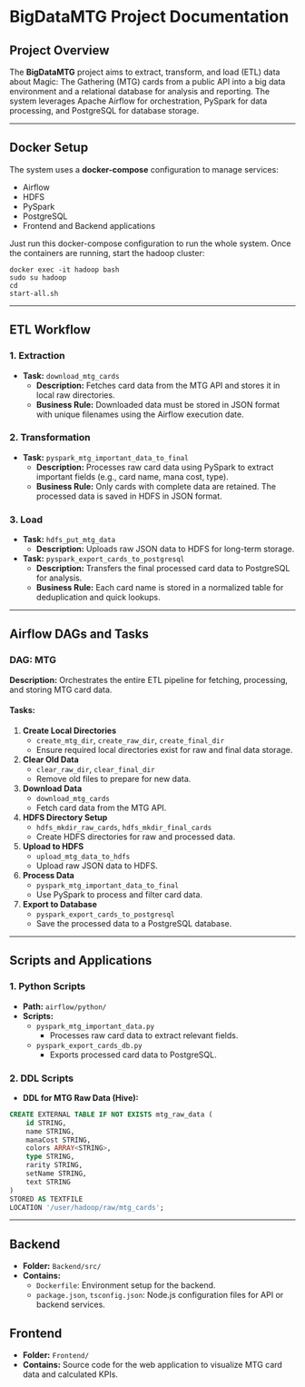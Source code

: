 # BigDataMTG Project Documentation

## Project Overview
The **BigDataMTG** project aims to extract, transform, and load (ETL) data about Magic: The Gathering (MTG) cards from a public API into a big data environment and a relational database for analysis and reporting. The system leverages Apache Airflow for orchestration, PySpark for data processing, and PostgreSQL for database storage.

---

## Docker Setup
The system uses a **docker-compose** configuration to manage services:
- Airflow
- HDFS
- PySpark
- PostgreSQL
- Frontend and Backend applications

Just run this docker-compose configuration to run the whole system. Once the containers are running, start the hadoop cluster:
```
docker exec -it hadoop bash
sudo su hadoop
cd
start-all.sh
```

---

## ETL Workflow

### 1. **Extraction**
- **Task:** `download_mtg_cards`
    - **Description:** Fetches card data from the MTG API and stores it in local raw directories.
    - **Business Rule:** Downloaded data must be stored in JSON format with unique filenames using the Airflow execution date.

### 2. **Transformation**
- **Task:** `pyspark_mtg_important_data_to_final`
    - **Description:** Processes raw card data using PySpark to extract important fields (e.g., card name, mana cost, type).
    - **Business Rule:** Only cards with complete data are retained. The processed data is saved in HDFS in JSON format.

### 3. **Load**
- **Task:** `hdfs_put_mtg_data`
    - **Description:** Uploads raw JSON data to HDFS for long-term storage.
- **Task:** `pyspark_export_cards_to_postgresql`
    - **Description:** Transfers the final processed card data to PostgreSQL for analysis.
    - **Business Rule:** Each card name is stored in a normalized table for deduplication and quick lookups.

---

## Airflow DAGs and Tasks

### DAG: **MTG**
**Description:** Orchestrates the entire ETL pipeline for fetching, processing, and storing MTG card data.

#### Tasks:
1. **Create Local Directories**
    - `create_mtg_dir`, `create_raw_dir`, `create_final_dir`
    - Ensure required local directories exist for raw and final data storage.
2. **Clear Old Data**
    - `clear_raw_dir`, `clear_final_dir`
    - Remove old files to prepare for new data.
3. **Download Data**
    - `download_mtg_cards`
    - Fetch card data from the MTG API.
4. **HDFS Directory Setup**
    - `hdfs_mkdir_raw_cards`, `hdfs_mkdir_final_cards`
    - Create HDFS directories for raw and processed data.
5. **Upload to HDFS**
    - `upload_mtg_data_to_hdfs`
    - Upload raw JSON data to HDFS.
6. **Process Data**
    - `pyspark_mtg_important_data_to_final`
    - Use PySpark to process and filter card data.
7. **Export to Database**
    - `pyspark_export_cards_to_postgresql`
    - Save the processed data to a PostgreSQL database.

---

## Scripts and Applications

### 1. **Python Scripts**
- **Path:** `airflow/python/`
- **Scripts:**
    - `pyspark_mtg_important_data.py`
        - Processes raw card data to extract relevant fields.
    - `pyspark_export_cards_db.py`
        - Exports processed card data to PostgreSQL.

### 2. **DDL Scripts**
- **DDL for MTG Raw Data (Hive):**
```sql
CREATE EXTERNAL TABLE IF NOT EXISTS mtg_raw_data (
    id STRING, 
    name STRING, 
    manaCost STRING, 
    colors ARRAY<STRING>, 
    type STRING, 
    rarity STRING, 
    setName STRING, 
    text STRING
)
STORED AS TEXTFILE
LOCATION '/user/hadoop/raw/mtg_cards';
```

---

## Backend
- **Folder:** `Backend/src/`
- **Contains:**
    - `Dockerfile`: Environment setup for the backend.
    - `package.json`, `tsconfig.json`: Node.js configuration files for API or backend services.

## Frontend
- **Folder:** `Frontend/`
- **Contains:** Source code for the web application to visualize MTG card data and calculated KPIs.
